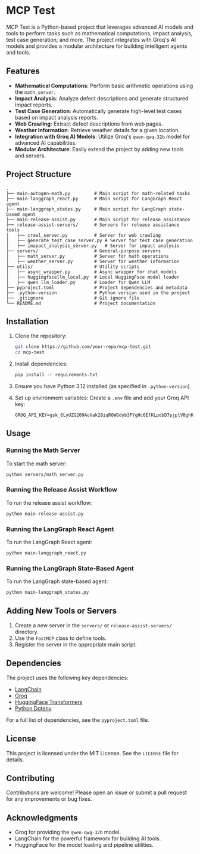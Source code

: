 # MCP Test

MCP Test is a Python-based project that leverages advanced AI models and tools to perform tasks such as mathematical computations, impact analysis, test case generation, and more. The project integrates with Groq's AI models and provides a modular architecture for building intelligent agents and tools.

## Features

- **Mathematical Computations**: Perform basic arithmetic operations using the `math_server`.
- **Impact Analysis**: Analyze defect descriptions and generate structured impact reports.
- **Test Case Generation**: Automatically generate high-level test cases based on impact analysis reports.
- **Web Crawling**: Extract defect descriptions from web pages.
- **Weather Information**: Retrieve weather details for a given location.
- **Integration with Groq AI Models**: Utilize Groq's `qwen-qwq-32b` model for advanced AI capabilities.
- **Modular Architecture**: Easily extend the project by adding new tools and servers.

## Project Structure

```
.
├── main-autogen-math.py         # Main script for math-related tasks
├── main-langgraph_react.py      # Main script for LangGraph React agent
├── main-langgraph_states.py     # Main script for LangGraph state-based agent
├── main-release-assist.py       # Main script for release assistance
├── release-assist-servers/      # Servers for release assistance tools
│   ├── crawl_server.py          # Server for web crawling
│   ├── generate_test_case_server.py # Server for test case generation
│   ├── imapact_analysis_server.py   # Server for impact analysis
├── servers/                     # General-purpose servers
│   ├── math_server.py           # Server for math operations
│   ├── weather_server.py        # Server for weather information
├── utils/                       # Utility scripts
│   ├── async_wrapper.py         # Async wrapper for chat models
│   ├── huggingfacellm_local.py  # Local HuggingFace model loader
│   ├── qwen_llm_loader.py       # Loader for Qwen LLM
├── pyproject.toml               # Project dependencies and metadata
├── .python-version              # Python version used in the project
├── .gitignore                   # Git ignore file
└── README.md                    # Project documentation
```

## Installation

1. Clone the repository:
   ```sh
   git clone https://github.com/your-repo/mcp-test.git
   cd mcp-test
   ```

2. Install dependencies:
   ```sh
   pip install -r requirements.txt
   ```

3. Ensure you have Python 3.12 installed (as specified in `.python-version`).

4. Set up environment variables:
   Create a `.env` file and add your Groq API key:
   ```
   GROQ_API_KEY=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
   ```

## Usage

### Running the Math Server
To start the math server:
```sh
python servers/math_server.py
```

### Running the Release Assist Workflow
To run the release assist workflow:
```sh
python main-release-assist.py
```

### Running the LangGraph React Agent
To run the LangGraph React agent:
```sh
python main-langgraph_react.py
```

### Running the LangGraph State-Based Agent
To run the LangGraph state-based agent:
```sh
python main-langgraph_states.py
```

## Adding New Tools or Servers

1. Create a new server in the `servers/` or `release-assist-servers/` directory.
2. Use the `FastMCP` class to define tools.
3. Register the server in the appropriate main script.

## Dependencies

The project uses the following key dependencies:
- [LangChain](https://github.com/hwchase17/langchain)
- [Groq](https://groq.com/)
- [HuggingFace Transformers](https://huggingface.co/transformers/)
- [Python Dotenv](https://pypi.org/project/python-dotenv/)

For a full list of dependencies, see the `pyproject.toml` file.

## License

This project is licensed under the MIT License. See the `LICENSE` file for details.

## Contributing

Contributions are welcome! Please open an issue or submit a pull request for any improvements or bug fixes.

## Acknowledgments

- Groq for providing the `qwen-qwq-32b` model.
- LangChain for the powerful framework for building AI tools.
- HuggingFace for the model loading and pipeline utilities.


